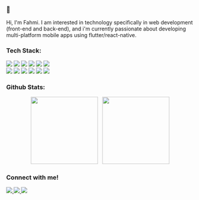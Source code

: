 ### 👋

<!--
**superMiii/superMiii** is a ✨ _special_ ✨ repository because its `README.md` (this file) appears on your GitHub profile.

Here are some ideas to get you started:

- 🔭 I’m currently working on ...
- 🌱 I’m currently learning ...
- 👯 I’m looking to collaborate on ...
- 🤔 I’m looking for help with ...
- 💬 Ask me about ...
- 📫 How to reach me: ...
- 😄 Pronouns: ...
- ⚡ Fun fact: ...
-->

Hi, I'm Fahmi. I am interested in technology specifically in web development (front-end and back-end), and i'm currently passionate about developing multi-platform mobile apps using flutter/react-native.

<!-- ### Tools:
<p>
  <img src="https://img.shields.io/badge/OS-Windows-blue?&logo=windows&logoColor=blue">
  <img src="https://img.shields.io/badge/Text%20Editor-Visual%20Studio%20Code-blue?&logo=visual%20studio%20code&logoColor=blue">
  <img src="https://img.shields.io/badge/IDE-Android%20Studio-green?&logo=android%20studio&logoColor=green">
</p>

### Programming Language:
<p>
  <img src="https://img.shields.io/badge/-HTML-black?style=flat&logo=HTML5">
  <img src="https://img.shields.io/badge/-CSS-black?style=flat&logo=CSS3&logoColor=1572B6">
  <img src="https://img.shields.io/badge/-JS-black?style=flat&logo=Javascript">
  <img src="https://img.shields.io/badge/-Dart-black?style=flat&logo=Dart&logoColor=1572B6">
  <img src="https://img.shields.io/badge/-PHP-black?style=flat&logo=PHP&logoColor=474A8A">
  <img src="https://img.shields.io/badge/-Python-black?style=flat&logo=Python&logoColor=FFD43B">
</p> 

### Database:
<p>
  <img src="https://img.shields.io/badge/-MySQL-black?style=flat&logo=mysql">
  <img src="https://img.shields.io/badge/-MongoDB-black?style=flat&logo=mongodb">
  <img src="https://img.shields.io/badge/-PostgreSQL-black?style=flat&logo=postgresql">
  <img src="https://img.shields.io/badge/-Firebase-black?style=flat&logo=firebase">
</p> -->

### Tech Stack:
<p>
  <img src="https://img.shields.io/badge/-Laravel-black?style=flat&logo=laravel">
  <img src="https://img.shields.io/badge/-React-black?style=flat&logo=React">
  <img src="https://img.shields.io/badge/-CodeIgniter-black?style=flat&logo=codeigniter">
  <img src="https://img.shields.io/badge/-Express-black?style=flat&logo=Express&logoColor=ccc">
<!--   <img src="https://img.shields.io/badge/-Flutter-black?style=flat&logo=flutter&logoColor=42A5F5"> -->
  <img src="https://img.shields.io/badge/-MySQL-black?style=flat&logo=mysql">
  <img src="https://img.shields.io/badge/-MongoDB-black?style=flat&logo=mongodb">
<!--   <img src="https://img.shields.io/badge/-Flask-black?style=flat&logo=flask"> -->
  <br>
  <img src="https://img.shields.io/badge/-Bootstrap-black?style=flat&logo=Bootstrap">
  <img src="https://img.shields.io/badge/-NodeJS-black?style=flat&logo=node.js">
  <img src="https://img.shields.io/badge/-HTML-black?style=flat&logo=HTML5">
  <img src="https://img.shields.io/badge/-CSS-black?style=flat&logo=CSS3&logoColor=1572B6">
  <img src="https://img.shields.io/badge/-JS-black?style=flat&logo=Javascript">
<!--   <img src="https://img.shields.io/badge/-Dart-black?style=flat&logo=Dart&logoColor=1572B6"> -->
  <img src="https://img.shields.io/badge/-PHP-black?style=flat&logo=PHP&logoColor=474A8A">
<!--   <img src="https://img.shields.io/badge/-Python-black?style=flat&logo=Python&logoColor=FFD43B"> -->
</p>

### Github Stats:
<p align="center">
  <img height="180px" src="https://github-readme-stats.vercel.app/api?username=superMiii&show_icons=true&theme=dark">
  &nbsp;
  <img height="180px" src="https://github-readme-stats.vercel.app/api/top-langs?username=superMiii&show_icons=true&locale=en&layout=compact&theme=dark">
</p>

### Connect with me!
<a href="https://github.com/superMiii/">
  <img src="https://img.shields.io/badge/-Github-black?style=flat&logo=github">
</a>
<a href="https://www.instagram.com/fahminurfalah_/">
  <img src="https://img.shields.io/badge/-Instagram-black?style=flat&logo=instagram">
</a>
<a href="linkedin.com/in/fahmi-nurfalah">
  <img src="https://img.shields.io/badge/-LinkedIn-black?style=flat&logo=linkedin&logoColor=0e76a8">
</a>
